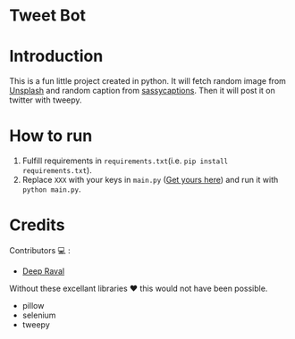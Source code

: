 # Tweet Bot

# Introduction
This is a fun little project created in python. It will fetch random image from [Unsplash](https://source.unsplash.com/) and random caption from [sassycaptions](https://sassycaptions.com/generator/). Then it will post it on twitter with tweepy.

# How to run 

  1. Fulfill requirements in ```requirements.txt```(i.e. ```pip install requirements.txt```).
  2. Replace ```XXX``` with your keys in ```main.py``` ([Get yours here](https://developer.twitter.com/)) and run it with
     ```python main.py```.

# Credits

Contributors :computer: : 
  
  * [Deep Raval](https://github.com/imdeep2905)

Without these excellant libraries :heart: this would not have been possible.
   
   * pillow
   * selenium
   * tweepy
